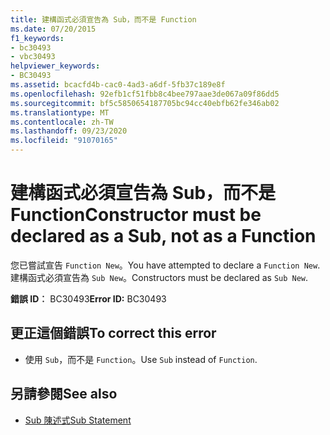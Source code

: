 ```yaml
---
title: 建構函式必須宣告為 Sub，而不是 Function
ms.date: 07/20/2015
f1_keywords:
- bc30493
- vbc30493
helpviewer_keywords:
- BC30493
ms.assetid: bcacfd4b-cac0-4ad3-a6df-5fb37c189e8f
ms.openlocfilehash: 92efb1cf51fbb8c4bee797aae3de067a09f86dd5
ms.sourcegitcommit: bf5c5850654187705bc94cc40ebfb62fe346ab02
ms.translationtype: MT
ms.contentlocale: zh-TW
ms.lasthandoff: 09/23/2020
ms.locfileid: "91070165"
---
```

# <a name="constructor-must-be-declared-as-a-sub-not-as-a-function"></a><span data-ttu-id="8b08f-102">建構函式必須宣告為 Sub，而不是 Function</span><span class="sxs-lookup"><span data-stu-id="8b08f-102">Constructor must be declared as a Sub, not as a Function</span></span>

<span data-ttu-id="8b08f-103">您已嘗試宣告 `Function New`。</span><span class="sxs-lookup"><span data-stu-id="8b08f-103">You have attempted to declare a `Function New`.</span></span> <span data-ttu-id="8b08f-104">建構函式必須宣告為 `Sub New`。</span><span class="sxs-lookup"><span data-stu-id="8b08f-104">Constructors must be declared as `Sub New`.</span></span>  
  
 <span data-ttu-id="8b08f-105">**錯誤 ID︰** BC30493</span><span class="sxs-lookup"><span data-stu-id="8b08f-105">**Error ID:** BC30493</span></span>  
  
## <a name="to-correct-this-error"></a><span data-ttu-id="8b08f-106">更正這個錯誤</span><span class="sxs-lookup"><span data-stu-id="8b08f-106">To correct this error</span></span>  
  
- <span data-ttu-id="8b08f-107">使用 `Sub`，而不是 `Function`。</span><span class="sxs-lookup"><span data-stu-id="8b08f-107">Use `Sub` instead of `Function`.</span></span>  
  
## <a name="see-also"></a><span data-ttu-id="8b08f-108">另請參閱</span><span class="sxs-lookup"><span data-stu-id="8b08f-108">See also</span></span>

- [<span data-ttu-id="8b08f-109">Sub 陳述式</span><span class="sxs-lookup"><span data-stu-id="8b08f-109">Sub Statement</span></span>](../language-reference/statements/sub-statement.md)
